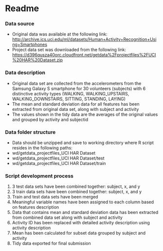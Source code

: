 # Readme

### Data source
* Original data was available at the following link: http://archive.ics.uci.edu/ml/datasets/Human+Activity+Recognition+Using+Smartphones
* Project data set was downloaded from the following link: https://d396qusza40orc.cloudfront.net/getdata%2Fprojectfiles%2FUCI%20HAR%20Dataset.zip

### Data description
* Original data set are collected from the accelerometers from the Samsung Galaxy S smartphone for 30 volunteers (subjects) with 6 distinctive activity types (WALKING, WALKING_UPSTAIRS, WALKING_DOWNSTAIRS, SITTING, STANDING, LAYING)
* The mean and standard deviation data for all features has been extracted from original data set, along with subject and activity
* The values shown in the tidy data are the averages of the original values and grouped by activity and subjectid

### Data folder structure
* Data should be unzipped and save to working directory where R script resides in the following paths:
* wd/getdata_projectfiles_UCI HAR Dataset
* wd/getdata_projectfiles_UCI HAR Dataset/test
* wd/getdata_projectfiles_UCI HAR Dataset/train

### Script development process
1. 3 test data sets have been combined together: subject, x, and y
2. 3 train data sets have been combined together: subject, x, and y
3. Train and test data sets have been merged
4. Meaningful variable names have been assigned to each column based on features description
5. Data that contains mean and standard deviation data has been extracted from combined data set along with subject and activity
6. Activity ID has been replaced with detailed activity description using activity description
7. Mean has been calculated for subset data grouped by subject and activity
8. Tidy data exported for final submission